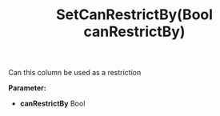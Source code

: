 ﻿---
uid: crmscript_ref_NSArchiveColumnInfo_SetCanRestrictBy
title: SetCanRestrictBy(Bool canRestrictBy)
intellisense: NSArchiveColumnInfo.SetCanRestrictBy
keywords: NSArchiveColumnInfo, GetCanRestrictBy
so.topic: reference
---

Can this column be used as a restriction

**Parameter:** 
 - **canRestrictBy** Bool

